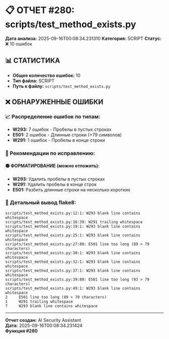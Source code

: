 # 📋 ОТЧЕТ #280: scripts/test_method_exists.py

**Дата анализа:** 2025-09-16T00:08:34.231310
**Категория:** SCRIPT
**Статус:** ❌ 10 ошибок

## 📊 СТАТИСТИКА

- **Общее количество ошибок:** 10
- **Тип файла:** SCRIPT
- **Путь к файлу:** `scripts/test_method_exists.py`

## ❌ ОБНАРУЖЕННЫЕ ОШИБКИ

### 📈 Распределение ошибок по типам:

- **W293:** 7 ошибок - Пробелы в пустых строках
- **E501:** 2 ошибок - Длинные строки (>79 символов)
- **W291:** 1 ошибок - Пробелы в конце строки

### 🎯 Рекомендации по исправлению:

#### 🟢 ФОРМАТИРОВАНИЕ (можно отложить):
- **W293:** Удалить пробелы в пустых строках
- **W291:** Удалить пробелы в конце строк
- **E501:** Разбить длинные строки на несколько коротких

### 📝 Детальный вывод flake8:

```
scripts/test_method_exists.py:12:1: W293 blank line contains whitespace
scripts/test_method_exists.py:16:39: W291 trailing whitespace
scripts/test_method_exists.py:19:1: W293 blank line contains whitespace
scripts/test_method_exists.py:25:1: W293 blank line contains whitespace
scripts/test_method_exists.py:27:80: E501 line too long (89 > 79 characters)
scripts/test_method_exists.py:30:1: W293 blank line contains whitespace
scripts/test_method_exists.py:32:1: W293 blank line contains whitespace
scripts/test_method_exists.py:37:1: W293 blank line contains whitespace
scripts/test_method_exists.py:39:80: E501 line too long (93 > 79 characters)
scripts/test_method_exists.py:49:1: W293 blank line contains whitespace
2     E501 line too long (89 > 79 characters)
1     W291 trailing whitespace
7     W293 blank line contains whitespace

```

---
**Отчет создан:** AI Security Assistant  
**Дата:** 2025-09-16T00:08:34.231424  
**Функция #280**
